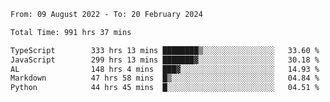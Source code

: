
<!--START_SECTION:waka-->

```txt
From: 09 August 2022 - To: 20 February 2024

Total Time: 991 hrs 37 mins

TypeScript        333 hrs 13 mins ████████▒░░░░░░░░░░░░░░░░   33.60 %
JavaScript        299 hrs 13 mins ███████▓░░░░░░░░░░░░░░░░░   30.18 %
AL                148 hrs 4 mins  ███▓░░░░░░░░░░░░░░░░░░░░░   14.93 %
Markdown          47 hrs 58 mins  █▒░░░░░░░░░░░░░░░░░░░░░░░   04.84 %
Python            44 hrs 45 mins  █░░░░░░░░░░░░░░░░░░░░░░░░   04.51 %
```

<!--END_SECTION:waka-->












